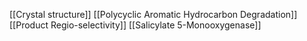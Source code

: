 [[Crystal structure]]
[[Polycyclic Aromatic Hydrocarbon Degradation]]
[[Product Regio-selectivity]]
[[Salicylate 5-Monooxygenase]]
